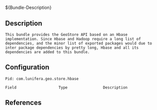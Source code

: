 # 

${Bundle-Description}

## Description
	This bundle provides the GeoStore API based on an Hbase implementation. Since Hbase and Hadoop require a long list of dependencies, and the minor list of exported packages would due to inter package dependencies by pretty long, Hbase and all its dependencies are added to this bundle. 

## Configuration

	Pid: com.lunifera.geo.store.hbase
	
	Field					Type				Description
	
## References

